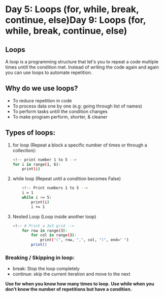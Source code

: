 # Day 5: Loops (for, while, break, continue, else)Day 9: Loops (for, while, break, continue, else)

## Loops
A loop is a programming  structure that let's you to repeat a code multiple times untill the condition met.
Instead of writing the code again and again you can use loops to automate repetition.

## Why do we use loops?
* To reduce repetition in code
* To process data one by one (e.g: going through list of names)
* To perform tasks untill the condition changes
* To make program perform, shorter, & cleaner

## Types of loops:
1. for loop (Repeat a block a specific number of times or through a collection):
    ```bash
    <!-- print number 1 to 5 -->
    for i in range(1, 6):
        print(i)
    ```
2. while loop (Repeat until a condition becomes False)
    ```bash
        <!-- Print numbers 1 to 5 -->
        i = 1
        while i <= 5:
            print(i)
            i += 1
    ```
3. Nested Loop (Loop inside another loop)
    ```bash
    <!-- # Print a 3x3 grid -->
        for row in range(3):
            for col in range(3):
                print("(", row, ",", col, ")", end=" ")
            print()
    ```

### Breaking / Skipping in loop:
* break: Stop the loop completely
* continue: skip the current iteration and move to the next


**Use for when you know how many times to loop.**
**Use while when you don’t know the number of repetitions but have a condition.**
